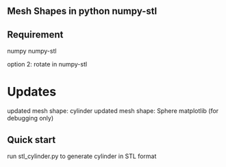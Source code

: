 ## Mesh Shapes in python numpy-stl

## Requirement
numpy
numpy-stl

option 2:
rotate in numpy-stl 

# Updates 
updated mesh shape: cylinder
updated mesh shape: Sphere
matplotlib (for debugging only)

## Quick start
run stl_cylinder.py to generate cylinder in STL format
